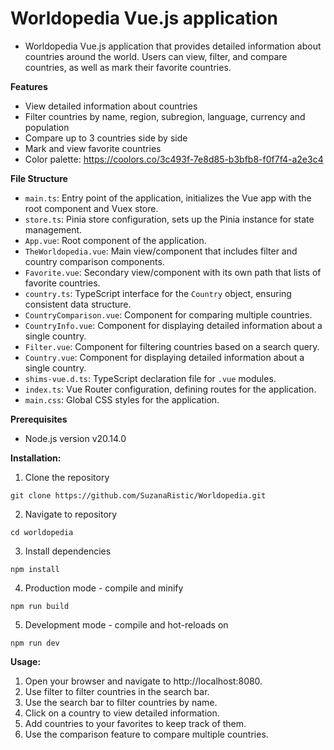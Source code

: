 # Worldopedia Vue.js application

- Worldopedia Vue.js application that provides detailed information about countries around the world. Users can view, filter, and compare countries, as well as mark their favorite countries.

**Features**

- View detailed information about countries
- Filter countries by name, region, subregion, language, currency and population
- Compare up to 3 countries side by side
- Mark and view favorite countries
- Color palette: https://coolors.co/3c493f-7e8d85-b3bfb8-f0f7f4-a2e3c4

**File Structure**

- `main.ts`: Entry point of the application, initializes the Vue app with the root component and Vuex store.
- `store.ts`: Pinia store configuration, sets up the Pinia instance for state management.
- `App.vue`: Root component of the application.
- `TheWorldopedia.vue`: Main view/component that includes filter and country comparison components.
- `Favorite.vue`: Secondary view/component with its own path that lists of favorite countries.
- `country.ts`: TypeScript interface for the `Country` object, ensuring consistent data structure.
- `CountryComparison.vue`: Component for comparing multiple countries.
- `CountryInfo.vue`: Component for displaying detailed information about a single country.
- `Filter.vue`: Component for filtering countries based on a search query.
- `Country.vue`: Component for displaying detailed information about a single country.
- `shims-vue.d.ts`: TypeScript declaration file for `.vue` modules.
- `index.ts`: Vue Router configuration, defining routes for the application.
- `main.css`: Global CSS styles for the application.


**Prerequisites**

- Node.js version v20.14.0


**Installation:**

1. Clone the repository

```
git clone https://github.com/SuzanaRistic/Worldopedia.git
```

2. Navigate to repository
```
cd worldopedia
``` 

3. Install dependencies
```
npm install
```

4. Production mode - compile and minify
```
npm run build
```

5. Development mode - compile and hot-reloads on
```
npm run dev
```


**Usage:**

1. Open your browser and navigate to http://localhost:8080.
2. Use filter to filter countries in the search bar.
2. Use the search bar to filter countries by name.
3. Click on a country to view detailed information.
4. Add countries to your favorites to keep track of them.
5. Use the comparison feature to compare multiple countries.
